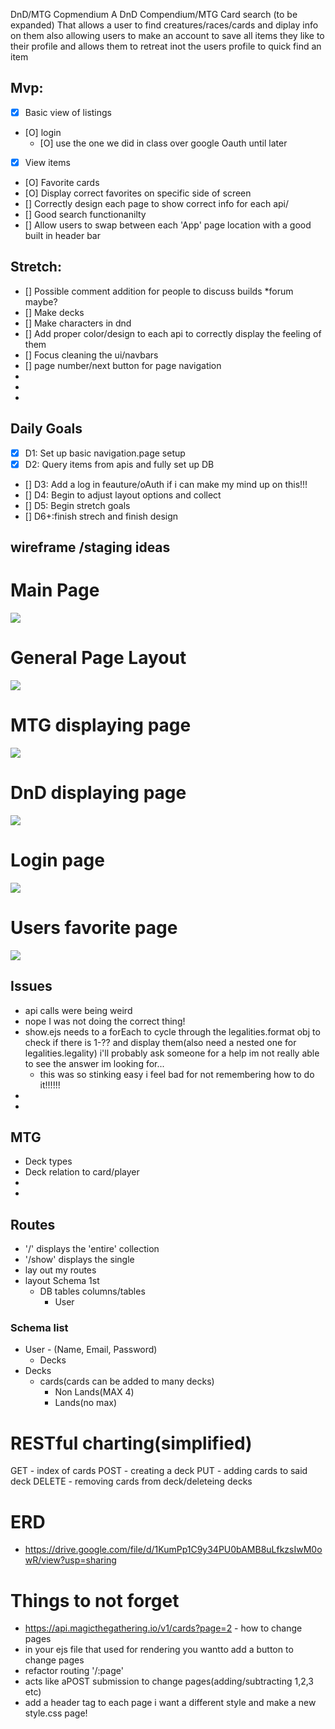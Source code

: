 DnD/MTG Copmendium
A DnD Compendium/MTG Card search (to be expanded) That allows a user to find creatures/races/cards and diplay info on them also allowing users to make an account to save all items they like to their profile and allows them to retreat inot the users profile to quick find an item


## Mvp:
* [X] Basic view of listings
* [O] login 
	* [O] use the one we did in class over google Oauth until later
* [X] View items
* [O] Favorite cards
* [O] Display correct favorites on specific side of screen
* [] Correctly design each page to show correct info for each api/   
* [] Good search functionanilty
* [] Allow users to swap between each 'App' page location with a good built in header bar

## Stretch:
* [] Possible comment addition for people to discuss builds
	*forum maybe?
* [] Make decks
* [] Make characters in dnd
* [] Add proper color/design to each api to correctly display the feeling of them
* [] Focus cleaning the ui/navbars
* [] page number/next button for page navigation
* 
* 
* 

## Daily Goals
* [X] D1: Set up basic navigation.page setup
* [X] D2: Query items from apis and fully set up DB
* [] D3: Add a log in feauture/oAuth if i can make my mind up on this!!!
* [] D4: Begin to adjust layout options and collect
* [] D5: Begin stretch goals
* [] D6+:finish strech and finish design

## wireframe /staging ideas


# Main Page

![](/Wireframe/Untitled.png)

# General Page Layout
![](/Wireframe/pages.png)

# MTG displaying page
![](/Wireframe/mtgpage.png)

# DnD displaying page
![](/Wireframe/dndpage.png)

# Login page 
![](/Wireframe/logreg.png)

# Users favorite page
![](/Wireframe/favpage.png)

## Issues
*  api calls were being weird
* nope I was not doing the correct thing!
* show.ejs needs to a forEach to cycle through the legalities.format obj to check if there is 1-?? and display them(also need a nested one for legalities.legality) i'll probably ask someone for a help im not really able to see the answer im looking for...
	* this was so stinking easy i feel bad for not remembering how to do it!!!!!!
* 
* 

## MTG 
* Deck types
* Deck relation to card/player
* 
* 

## Routes
* '/' displays the 'entire' collection
* '/show' displays the single
* lay out my routes
* layout Schema 1st
	* DB tables columns/tables
		* User

### Schema list
* User - (Name, Email, Password)
	* Decks
* Decks
	* cards(cards can be added to many decks)
		* Non Lands(MAX 4)
		* Lands(no max)

# RESTful charting(simplified)
GET - index of cards
POST - creating a deck
PUT - adding cards to said deck
DELETE - removing cards from deck/deleteing decks

# ERD
* https://drive.google.com/file/d/1KumPp1C9y34PU0bAMB8uLfkzsIwM0owR/view?usp=sharing




# Things to not forget
* https://api.magicthegathering.io/v1/cards?page=2 - how to change pages 
* in your ejs file that used for rendering you wantto add a button to change pages
* refactor routing '/:page'
* acts like aPOST submission to change pages(adding/subtracting 1,2,3 etc)
* add a header tag to each page i want a different style and make a new style.css page! 